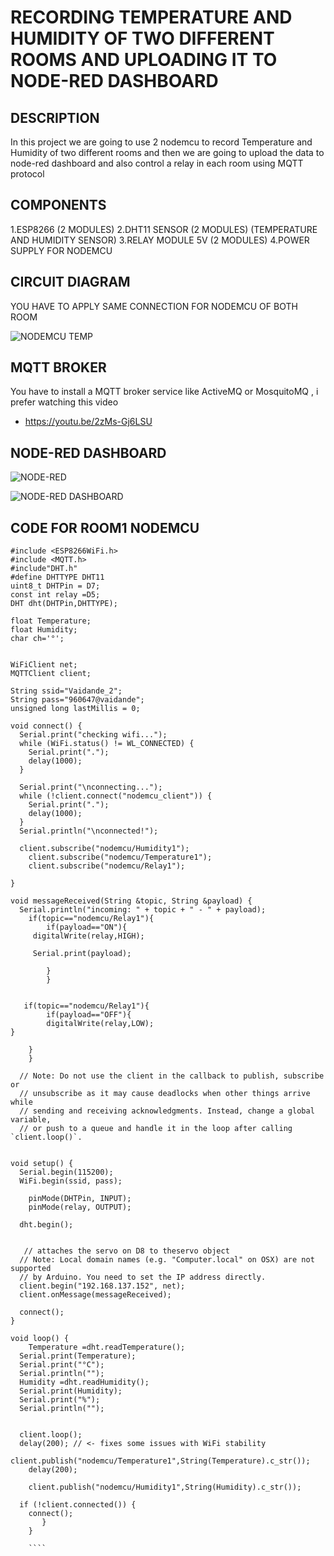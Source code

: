 # RECORDING TEMPERATURE AND HUMIDITY OF TWO DIFFERENT ROOMS AND UPLOADING IT TO NODE-RED DASHBOARD

## DESCRIPTION

In this project we are going to use 2 nodemcu to record Temperature and Humidity of two different rooms and then we are going to upload the data to node-red dashboard and also control a relay in each room using MQTT protocol 

## COMPONENTS

1.ESP8266 (2 MODULES)
2.DHT11 SENSOR (2 MODULES) (TEMPERATURE AND HUMIDITY SENSOR)
3.RELAY MODULE 5V (2 MODULES)
4.POWER SUPPLY FOR NODEMCU

## CIRCUIT DIAGRAM

YOU HAVE TO APPLY SAME CONNECTION FOR NODEMCU OF BOTH ROOM

![NODEMCU TEMP](https://user-images.githubusercontent.com/102857010/177711811-e1134612-2847-420b-a19f-3b856216d4c4.png)

## MQTT BROKER

You have to install a MQTT broker service like ActiveMQ or MosquitoMQ , i prefer watching this video 
* https://youtu.be/2zMs-Gj6LSU

## NODE-RED DASHBOARD

![NODE-RED](https://user-images.githubusercontent.com/102857010/177718484-b1936ba0-bbd5-4a19-9ce3-61bc460ae6e3.png)

![NODE-RED DASHBOARD](https://user-images.githubusercontent.com/102857010/177718504-e8be6efe-9de4-47de-8070-310a63eb8950.png)


## CODE FOR ROOM1 NODEMCU

````
#include <ESP8266WiFi.h>
#include <MQTT.h>
#include"DHT.h"
#define DHTTYPE DHT11
uint8_t DHTPin = D7;
const int relay =D5;
DHT dht(DHTPin,DHTTYPE);

float Temperature;
float Humidity;
char ch='°';


WiFiClient net;
MQTTClient client;

String ssid="Vaidande_2";
String pass="960647@vaidande";
unsigned long lastMillis = 0;

void connect() {
  Serial.print("checking wifi...");
  while (WiFi.status() != WL_CONNECTED) {
    Serial.print(".");
    delay(1000);
  }

  Serial.print("\nconnecting...");
  while (!client.connect("nodemcu_client")) {
    Serial.print(".");
    delay(1000);
  }
  Serial.println("\nconnected!");

  client.subscribe("nodemcu/Humidity1");
    client.subscribe("nodemcu/Temperature1");
    client.subscribe("nodemcu/Relay1");
 
}

void messageReceived(String &topic, String &payload) {
  Serial.println("incoming: " + topic + " - " + payload);
    if(topic=="nodemcu/Relay1"){
        if(payload=="ON"){
     digitalWrite(relay,HIGH);
         
     Serial.print(payload);
            
        }
        }
    
    
   if(topic=="nodemcu/Relay1"){
        if(payload=="OFF"){
        digitalWrite(relay,LOW);
}
   
    }
    }
    
  // Note: Do not use the client in the callback to publish, subscribe or
  // unsubscribe as it may cause deadlocks when other things arrive while
  // sending and receiving acknowledgments. Instead, change a global variable,
  // or push to a queue and handle it in the loop after calling `client.loop()`.


void setup() {
  Serial.begin(115200);
  WiFi.begin(ssid, pass);
  
    pinMode(DHTPin, INPUT);
    pinMode(relay, OUTPUT);

  dht.begin();
  
    
   // attaches the servo on D8 to theservo object
  // Note: Local domain names (e.g. "Computer.local" on OSX) are not supported
  // by Arduino. You need to set the IP address directly.
  client.begin("192.168.137.152", net);
  client.onMessage(messageReceived);

  connect();
}

void loop() {
    Temperature =dht.readTemperature();
  Serial.print(Temperature);
  Serial.print("°C");
  Serial.println(""); 
  Humidity =dht.readHumidity();
  Serial.print(Humidity);
  Serial.print("%");
  Serial.println(""); 
  
  
  client.loop();
  delay(200); // <- fixes some issues with WiFi stability
    client.publish("nodemcu/Temperature1",String(Temperature).c_str());
    delay(200);

    client.publish("nodemcu/Humidity1",String(Humidity).c_str());

  if (!client.connected()) {
    connect();
       }
    }
    
    ````
    
